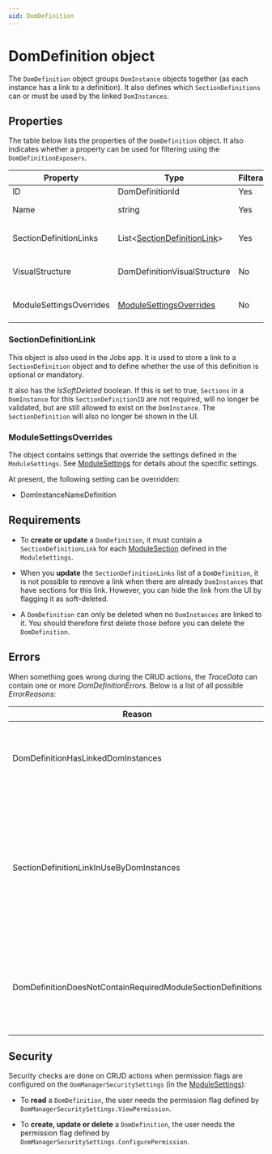```yaml
---
uid: DomDefinition
---
```


# DomDefinition object

The `DomDefinition` object groups `DomInstance` objects together (as each instance has a link to a definition). It also defines which `SectionDefinitions` can or must be used by the linked `DomInstances`.

## Properties

The table below lists the properties of the `DomDefinition` object. It also indicates whether a property can be used for filtering using the `DomDefinitionExposers`.

| Property | Type | Filterable | Description |
|--|--|--|--|
| ID | DomDefinitionId | Yes | The ID of the `DomDefinition`. |
| Name | string | Yes | The name of the `DomDefinition`. |
| SectionDefinitionLinks | List\<[SectionDefinitionLink](#sectiondefinitionlink)> | Yes | Contains the required/allowed `SectionDefinitions`. |
| VisualStructure | DomDefinitionVisualStructure | No | Used by the client UI to store info about how things should be visualized. |
| ModuleSettingsOverrides | [ModuleSettingsOverrides](#modulesettingsoverrides) | No | Used to override some `ModuleSettings`. See [DomInstanceNameDefinition](xref:DomInstanceNameDefinition). |

### SectionDefinitionLink

This object is also used in the Jobs app. It is used to store a link to a `SectionDefinition` object and to define whether the use of this definition is optional or mandatory.

It also has the *IsSoftDeleted* boolean. If this is set to true, `Sections` in a `DomInstance` for this `SectionDefinitionID` are not required, will no longer be validated, but are still allowed to exist on the `DomInstance`. The `SectionDefinition` will also no longer be shown in the UI.

### ModuleSettingsOverrides

The object contains settings that override the settings defined in the `ModuleSettings`. See [ModuleSettings](xref:DOM_ModuleSettings) for details about the specific settings.

At present, the following setting can be overridden:

- DomInstanceNameDefinition

## Requirements

- To **create or update** a `DomDefinition`, it must contain a `SectionDefinitionLink` for each [ModuleSection](xref:DOM_ModuleSections) defined in the `ModuleSettings`.

- When you **update** the `SectionDefinitionLinks` list of a `DomDefinition`, it is not possible to remove a link when there are already `DomInstances` that have sections for this link. However, you can hide the link from the UI by flagging it as soft-deleted.

- A `DomDefinition` can only be deleted when no `DomInstances` are linked to it. You should therefore first delete those before you can delete the `DomDefinition`.

## Errors

When something goes wrong during the CRUD actions, the *TraceData* can contain one or more *DomDefinitionErrors*. Below is a list of all possible *ErrorReasons*:

| Reason | Description |
|--|--|
| DomDefinitionHasLinkedDomInstances | The `DomDefinition` you want to delete has `DomInstances` linked to it. The `DomDefinition` can be retrieved from the *DomDefinition* property. The IDs of the linked `DomInstances` can be retrieved from the *DomInstanceIds* property. |
| SectionDefinitionLinkInUseByDomInstances | The `SectionDefinitionLink` cannot be deleted since this `DomDefinition` is in use by `DomInstances`. Set the *SectionDefinitionLink.IsSoftDeleted* boolean instead. The `DomDefinition` can be retrieved from the *DomDefinition* property. The IDs of the linked `DomInstances` can be retrieved from the *DomInstanceIds* property. The links that could not be deleted can be retrieved from the *SectionDefinitionLinks* property. |
| DomDefinitionDoesNotContainRequiredModuleSectionDefinitions | The `DomDefinition` you want to create or update does not include all required section definition links for this module. The `DomDefinition` can be retrieved from the *DomDefinition* property. The missing `SectionDefinitionIDs` can be retrieved from the *SectionDefinitionIds* property. |

## Security

Security checks are done on CRUD actions when permission flags are configured on the `DomManagerSecuritySettings` (in the [ModuleSettings](xref:DOM_ModuleSettings)):

- To **read** a `DomDefinition`, the user needs the permission flag defined by `DomManagerSecuritySettings.ViewPermission`.

- To **create, update or delete** a `DomDefinition`, the user needs the permission flag defined by `DomManagerSecuritySettings.ConfigurePermission`.
